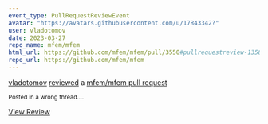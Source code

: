 ```yaml
---
event_type: PullRequestReviewEvent
avatar: "https://avatars.githubusercontent.com/u/17843342?"
user: vladotomov
date: 2023-03-27
repo_name: mfem/mfem
html_url: https://github.com/mfem/mfem/pull/3550#pullrequestreview-1358186065
repo_url: https://github.com/mfem/mfem
---
```


<a href='https://github.com/vladotomov' target='_blank'>vladotomov</a> <a href='https://github.com/mfem/mfem/pull/3550#pullrequestreview-1358186065' target='_blank'>reviewed</a> a <a href='https://github.com/mfem/mfem/pull/3550' target='_blank'>mfem/mfem pull request</a>

<small>Posted in a wrong thread....</small>

<a href='https://github.com/mfem/mfem/pull/3550#pullrequestreview-1358186065' target='_blank'>View Review</a>
